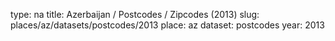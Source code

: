 type: na
title: Azerbaijan / Postcodes / Zipcodes (2013)
slug: places/az/datasets/postcodes/2013
place: az
dataset: postcodes
year: 2013
